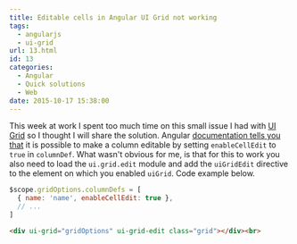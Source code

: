 ```yaml
---
title: Editable cells in Angular UI Grid not working
tags:
  - angularjs
  - ui-grid
url: 13.html
id: 13
categories:
  - Angular
  - Quick solutions
  - Web
date: 2015-10-17 15:38:00
---
```


This week at work I spent too much time on this small issue I had with [UI Grid](http://ui-grid.info/) so I thought I will share the solution. Angular [documentation tells you that](http://ui-grid.info/docs/#/api/ui.grid.edit.api:ColumnDef) it is possible to make a column editable by setting `enableCellEdit` to `true` in `columnDef`. What wasn't obvious for me, is that for this to work you also need to load the `ui.grid.edit` module and add the `uiGridEdit` directive to the element on which you enabled `uiGrid`. Code example below.

```javascript
$scope.gridOptions.columnDefs = [ 
  { name: 'name', enableCellEdit: true }, 
  // ...
]
```

```html
<div ui-grid="gridOptions" ui-grid-edit class="grid"></div><br>
```